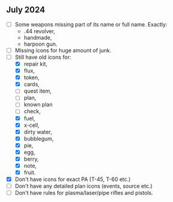 ## July 2024

- [ ] Some weapons missing part of its name or full name. Exactly:
  - .44 revolver,
  - handmade,
  - harpoon gun.
- [ ] Missing icons for huge amount of junk.
- [ ] Still have old icons for:
  - [x] repair kit,
  - [x] flux,
  - [x] token,
  - [x] cards,
  - [ ] quest item,
  - [ ] plan,
  - [ ] known plan
  - [ ] check,
  - [x] fuel,
  - [x] x-cell,
  - [x] dirty water,
  - [x] bubblegum,
  - [x] pie,
  - [x] egg,
  - [x] berry,
  - [x] note,
  - [x] fruit.
- [x] Don't have icons for exact PA (T-45, T-60 etc.)
- [ ] Don't have any detailed plan icons (events, source etc.)
- [ ] Don't have rules for plasma/laser/pipe rifles and pistols.
